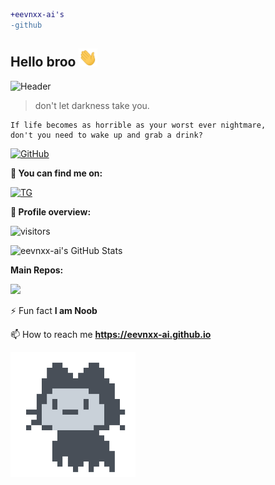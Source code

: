 ```diff
+eevnxx-ai's
-github
```
## Hello broo <img src="https://raw.githubusercontent.com/eevnxx-ai/eevnxx-ai/master/Hi.gif" width="30px"/></h1>

![Header](https://telegra.ph/file/64241f6ceec044e76efef.jpg)

> don't let darkness take you.

```
If life becomes as horrible as your worst ever nightmare,
don't you need to wake up and grab a drink?

```
[![GitHub](https://img.shields.io/badge/dynamic/json?logo=github&label=GitHub+Followers&labelColor=282c34&color=181717&query=%24.data.totalSubs&url=https%3A%2F%2Fapi.spencerwoo.com%2Fsubstats%2F%3Fsource%3Dgithub%26queryKey%3Deevnxx-ai&longCache=true)](https://github.com/eevnxx-ai)

**:email: You can find me on:**

[![TG](https://img.shields.io/badge/-Telegram-0088CC?style=flat&logo=Telegram&logoColor=white&link=https://t.me/heroisme)](https://t.me/heroisme) <br />

**:pushpin: Profile overview:**
 
![visitors](https://visitor-badge.laobi.icu/badge?page_id=eevnxx-ai.eevnxx-ai)
 
![eevnxx-ai's GitHub Stats](https://github-readme-stats.vercel.app/api?username=eevnxx-ai&show_icons=true)
 
**Main Repos:**

<a href="https://github.com/eevnxx-ai/OUBnew"><img src="https://github-readme-stats.vercel.app/api/pin/?username=eevnxx-ai&repo=OUBnew&show_owner=true"></a>

⚡ Fun fact **I am Noob**

📫 How to reach me **https://eevnxx-ai.github.io**

<img align="left" src='https://raw.githubusercontent.com/Thagoo/Thagoo/master/github.gif' width='200'/>
